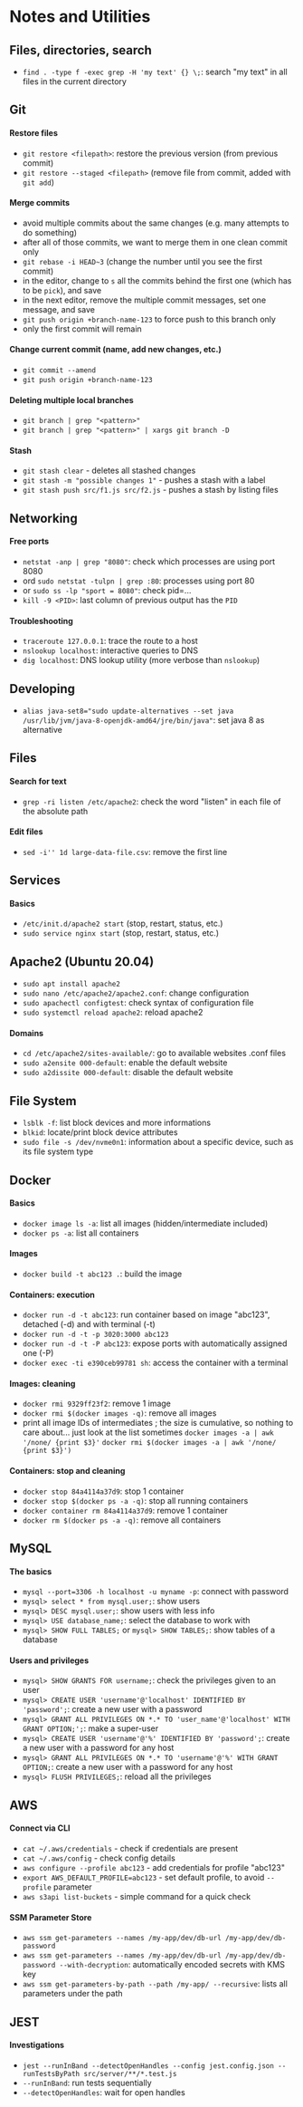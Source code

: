 # Notes and Utilities

## Files, directories, search
- `find . -type f -exec grep -H 'my text' {} \;`: search "my text" in all files in the current directory


## Git

#### Restore files
- `git restore <filepath>`: restore the previous version (from previous commit)
- `git restore --staged <filepath>` (remove file from commit, added with `git add`)

#### Merge commits
- avoid multiple commits about the same changes (e.g. many attempts to do something)
- after all of those commits, we want to merge them in one clean commit only
- `git rebase -i HEAD~3` (change the number until you see the first commit)
- in the editor, change to `s` all the commits behind the first one (which has to be `pick`), and save
- in the next editor, remove the multiple commit messages, set one message, and save
- `git push origin +branch-name-123` to force push to this branch only
- only the first commit will remain

#### Change current commit (name, add new changes, etc.)
- `git commit --amend`
- `git push origin +branch-name-123`

#### Deleting multiple local branches
- `git branch | grep "<pattern>"`
- `git branch | grep "<pattern>" | xargs git branch -D`

#### Stash
- `git stash clear` - deletes all stashed changes
- `git stash -m "possible changes 1"` - pushes a stash with a label
- `git stash push src/f1.js src/f2.js` - pushes a stash by listing files


## Networking

#### Free ports
- `netstat -anp | grep "8080"`: check which processes are using port 8080 
- ord `sudo netstat -tulpn | grep :80`: processes using port 80
- or `sudo ss -lp "sport = 8080"`: check pid=...
- `kill -9 <PID>`: last column of previous output has the `PID`

#### Troubleshooting
- `traceroute 127.0.0.1`: trace the route to a host
- `nslookup localhost`: interactive queries to DNS
- `dig localhost`: DNS lookup utility (more verbose than `nslookup`)


## Developing
- `alias java-set8="sudo update-alternatives --set java /usr/lib/jvm/java-8-openjdk-amd64/jre/bin/java"`: set java 8 as alternative


## Files

#### Search for text
- `grep -ri listen /etc/apache2`: check the word "listen" in each file of the absolute path

#### Edit files
- `sed -i'' 1d large-data-file.csv`: remove the first line 



## Services

#### Basics
- `/etc/init.d/apache2 start` (stop, restart, status, etc.)
- `sudo service nginx start` (stop, restart, status, etc.)



## Apache2 (Ubuntu 20.04)
- `sudo apt install apache2`
- `sudo nano /etc/apache2/apache2.conf`: change configuration
- `sudo apachectl configtest`: check syntax of configuration file
- `sudo systemctl reload apache2`: reload apache2

#### Domains
- `cd /etc/apache2/sites-available/`: go to available websites .conf files
- `sudo a2ensite 000-default`: enable the default website
- `sudo a2dissite 000-default`: disable the default website

## File System
- `lsblk -f`: list block devices and more informations
- `blkid`: locate/print block device attributes
- `sudo file -s /dev/nvme0n1`: information about a specific device, such as its file system type


## Docker

#### Basics
- `docker image ls -a`: list all images (hidden/intermediate included)
- `docker ps -a`: list all containers

#### Images
- `docker build -t abc123 .`: build the image

#### Containers: execution
- `docker run -d -t abc123`: run container based on image "abc123", detached (-d) and with terminal (-t)
- `docker run -d -t -p 3020:3000 abc123`
- `docker run -d -t -P abc123`: expose ports with automatically assigned one (-P)
- `docker exec -ti e390ceb99781 sh`: access the container with a terminal

#### Images: cleaning
- `docker rmi 9329ff23f2`: remove 1 image
- `docker rmi $(docker images -q)`: remove all images
- print all image IDs of intermediates <none>; the size is cumulative, so nothing to care about... just look at the list sometimes
  `docker images -a | awk '/none/ {print $3}'`
  `docker rmi $(docker images -a | awk '/none/ {print $3}')`

#### Containers: stop and cleaning
- `docker stop 84a4114a37d9`: stop 1 container
- `docker stop $(docker ps -a -q)`: stop all running containers
- `docker container rm 84a4114a37d9`: remove 1 container
- `docker rm $(docker ps -a -q)`: remove all containers

## MySQL

#### The basics
- `mysql --port=3306 -h localhost -u myname -p`: connect with password
- `mysql> select * from mysql.user;`: show users
- `mysql> DESC mysql.user;`: show users with less info
- `mysql> USE database_name;`: select the database to work with
- `mysql> SHOW FULL TABLES;` or `mysql> SHOW TABLES;`: show tables of a database

#### Users and privileges
- `mysql> SHOW GRANTS FOR username;`: check the privileges given to an user
- `mysql> CREATE USER 'username'@'localhost' IDENTIFIED BY 'password';`: create a new user with a password
- `mysql> GRANT ALL PRIVILEGES ON *.* TO 'user_name'@'localhost' WITH GRANT OPTION;';`: make a super-user
- `mysql> CREATE USER 'username'@'%' IDENTIFIED BY 'password';`: create a new user with a password for any host
- `mysql> GRANT ALL PRIVILEGES ON *.* TO 'username'@'%' WITH GRANT OPTION;`: create a new user with a password for any host
- `mysql> FLUSH PRIVILEGES;`: reload all the privileges


## AWS

#### Connect via CLI
- `cat ~/.aws/credentials` - check if credentials are present
- `cat ~/.aws/config` - check config details
- `aws configure --profile abc123` - add credentials for profile "abc123"
- `export AWS_DEFAULT_PROFILE=abc123` - set default profile, to avoid `--profile` parameter
- `aws s3api list-buckets` - simple command for a quick check

#### SSM Parameter Store
- `aws ssm get-parameters --names /my-app/dev/db-url /my-app/dev/db-password`
- `aws ssm get-parameters --names /my-app/dev/db-url /my-app/dev/db-password --with-decryption`: automatically encoded secrets with KMS key
- `aws ssm get-parameters-by-path --path /my-app/ --recursive`: lists all parameters under the path


## JEST

#### Investigations
- `jest --runInBand --detectOpenHandles --config jest.config.json --runTestsByPath src/server/**/*.test.js`
- `--runInBand`: run tests sequentially
- `--detectOpenHandles`: wait for open handles
